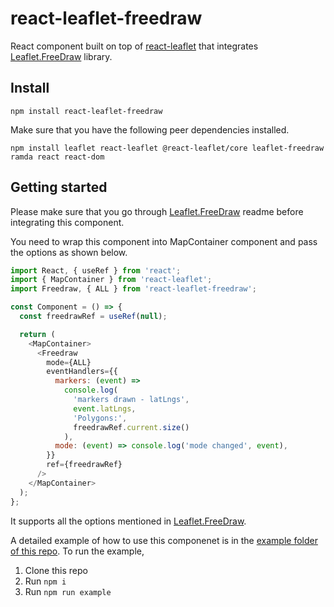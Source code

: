 # react-leaflet-freedraw

React component built on top of [react-leaflet](https://github.com/PaulLeCam/react-leaflet) that integrates [Leaflet.FreeDraw](https://github.com/Wildhoney/Leaflet.FreeDraw) library.

## Install

`npm install react-leaflet-freedraw`

Make sure that you have the following peer dependencies installed.

`npm install leaflet react-leaflet @react-leaflet/core leaflet-freedraw ramda react react-dom`

## Getting started

Please make sure that you go through [Leaflet.FreeDraw](https://github.com/Wildhoney/Leaflet.FreeDraw) readme before integrating this component.

You need to wrap this component into MapContainer component and pass the options as shown below.

```javascript
import React, { useRef } from 'react';
import { MapContainer } from 'react-leaflet';
import Freedraw, { ALL } from 'react-leaflet-freedraw';

const Component = () => {
  const freedrawRef = useRef(null);

  return (
    <MapContainer>
      <Freedraw
        mode={ALL}
        eventHandlers={{
          markers: (event) =>
            console.log(
              'markers drawn - latLngs',
              event.latLngs,
              'Polygons:',
              freedrawRef.current.size()
            ),
          mode: (event) => console.log('mode changed', event),
        }}
        ref={freedrawRef}
      />
    </MapContainer>
  );
};
```

It supports all the options mentioned in [Leaflet.FreeDraw](https://github.com/Wildhoney/Leaflet.FreeDraw).

A detailed example of how to use this componenet is in the [example folder of this repo](https://github.com/elangobharathi/react-leaflet-freedraw/tree/master/example). To run the example,

1. Clone this repo
2. Run `npm i`
3. Run `npm run example`
